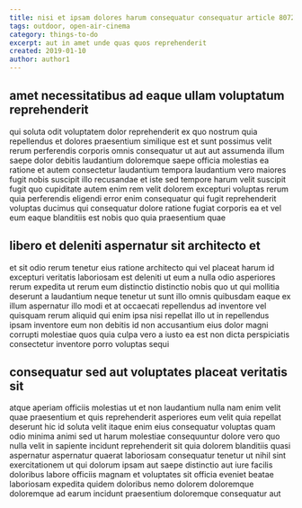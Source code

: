 ```yaml
---
title: nisi et ipsam dolores harum consequatur consequatur article 8072
tags: outdoor, open-air-cinema
category: things-to-do
excerpt: aut in amet unde quas quos reprehenderit
created: 2019-01-10
author: author1
---
```


## amet necessitatibus ad eaque ullam voluptatum reprehenderit

qui soluta odit voluptatem dolor reprehenderit ex quo nostrum quia repellendus et dolores praesentium similique est et sunt possimus velit rerum perferendis corporis omnis consequatur ut aut aut assumenda illum saepe dolor debitis laudantium doloremque saepe officia molestias ea ratione et autem consectetur laudantium tempora laudantium vero maiores fugit nobis suscipit illo recusandae et iste sed tempore harum velit suscipit fugit quo cupiditate autem enim rem velit dolorem excepturi voluptas rerum quia perferendis eligendi error enim consequatur qui fugit reprehenderit voluptas ducimus qui consequatur dolore ratione fugiat corporis ea et vel eum eaque blanditiis est nobis quo quia praesentium quae

## libero et deleniti aspernatur sit architecto et

et sit odio rerum tenetur eius ratione architecto qui vel placeat harum id excepturi veritatis laboriosam est deleniti ut eum a nulla odio asperiores rerum expedita ut rerum eum distinctio distinctio nobis quo ut qui mollitia deserunt a laudantium neque tenetur ut sunt illo omnis quibusdam eaque ex illum aspernatur illo modi et at occaecati repellendus ad inventore vel quisquam rerum aliquid qui enim ipsa nisi repellat illo ut in repellendus ipsam inventore eum non debitis id non accusantium eius dolor magni corrupti molestiae quos quia culpa vero a iusto ea est non dicta perspiciatis consectetur inventore porro voluptas sequi

## consequatur sed aut voluptates placeat veritatis sit

atque aperiam officiis molestias ut et non laudantium nulla nam enim velit quae praesentium et quis reprehenderit asperiores eum velit quia repellat deserunt hic id soluta velit itaque enim eius consequatur voluptas quam odio minima animi sed ut harum molestiae consequuntur dolore vero quo nulla velit in sapiente incidunt reprehenderit sit quia dolorem blanditiis quasi aspernatur aspernatur quaerat laboriosam consequatur tenetur ut nihil sint exercitationem ut qui dolorum ipsam aut saepe distinctio aut iure facilis doloribus labore officiis magnam et voluptates sit officia eveniet beatae laboriosam expedita quidem doloribus nemo dolorem doloremque doloremque ad earum incidunt praesentium doloremque consequatur aut

